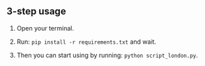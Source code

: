 ## 3-step usage

1. Open your terminal.

2. Run: `pip install -r requirements.txt` and wait.

3. Then you can start using by running: `python script_london.py`.